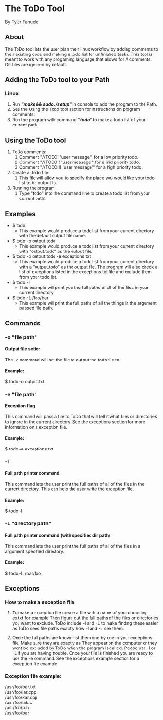 # The ToDo Tool

By Tyler Fanuele

## About

The ToDo tool lets the user plan their linux workflow by adding comments to their 
existing code and making a todo list for unfinished tasks. This tool is meant to work with
any progaming language that allows for // comments. Git files are ignored by default.

## Adding the ToDo tool to your Path

### Linux:

1. Run ***"make && sudo ./setup"***  in console to add the program to the Path.
2. See the Using the Todo tool section for instructions on program comments.
3. Run the program with command ***"todo"*** to make a todo list of your current path.

## Using the ToDo tool

1. ToDo comments:
	1. Comment "//TODO! 'user message'" for a low priority todo.
	2. Comment "//TODO!! 'user message'" for a mid priority todo.
	3. Comment "//TODO!!! 'user message'" for a high priority todo.
2. Create a .todo file:
	1. This file will allow you to specify the place you would like your todo list to be output to.
3. Running the program:
	1. Type "todo" into the command line to create a todo list from your current path!

## Examples

- $ todo 
	- This example would produce a todo list from your current directory with the default output file name.
- $ todo -o output.todo
	- This example would produce a todo list from your current directory with "output.todo" as the output file.
- $ todo -o output.todo -e exceptions.txt
	- This example would produce a todo list from your current directory with a "output.todo" as the output file.
	The program will also check a list of exceptions listed in the exceptions.txt file and exclude them from your todo list.
- $ todo -l
	- This example will print you the full paths of all of the files in your current directory.
- $ todo -L /foo/bar
	- This example will print the full paths of all the things in the argument passed file path.

## Commands

### -o "file path"

#### Output file setter

The -o command will set the file to output the todo file to.

#### Example:

$ todo -o output.txt

### -e "file path"

#### Exception flag

This command will pass a file to ToDo that will tell it what files or directories to ignore in the current directory.
See the exceptions section for more information on a exception file.

#### Example:

$ todo -e exceptions.txt

### -l

#### Full path printer command

This command lets the user print the full paths of all of the files in the current directory. This can help the user
write the exception file.

#### Example:
$ todo -l

### -L "directory path"

#### Full path printer command (with specified dir path)

This command lets the user print the full paths of all of the files in a argument specified directory.

#### Example:

$ todo -L /bar/foo

## Exceptions

### How to make a exception file

1. To make a exception file create a file with a name of your choosing, ex.txt for example
   Then figure out the full paths of the files or directories you want to exclude. ToDo include -l and -L to
   make finding these easier as ToDo sees file paths exactly how -l and -L see them. 

2. Once the full paths are known list them one by one in your exceptions file. Make sure they are exactly as
   They appear on the computer or they wont be excluded by ToDo when the program is called. Please use -l or -L
   if you are having trouble. Once your file is finished you are ready to use the -e command. See the exceptions example
   section for a exception file example


### Exception file example:

/usr/foo/bar.txt  
/usr/foo/lar.cpp  
/usr/foo/kar.cpp  
/usr/foo/lak.c  
/usr/foo/p.h  
/usr/foo/bar

